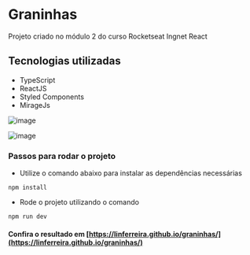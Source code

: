 # Graninhas 

Projeto criado no módulo 2 do curso Rocketseat Ingnet React

## Tecnologias utilizadas
- TypeScript
- ReactJS
- Styled Components
- MirageJs

![image](https://user-images.githubusercontent.com/22802370/164089255-d51ae36d-5495-417e-9a4f-ff66bbd0693e.png)

![image](https://user-images.githubusercontent.com/22802370/164089434-09440b6a-a157-491d-99fe-5753c8886df1.png)


### Passos para rodar o projeto
* Utilize o comando abaixo para instalar as dependências necessárias  
```
npm install
```

* Rode o projeto utilizando o comando
```
npm run dev
```

#### Confira o resultado em [https://linferreira.github.io/graninhas/](https://linferreira.github.io/graninhas/)
